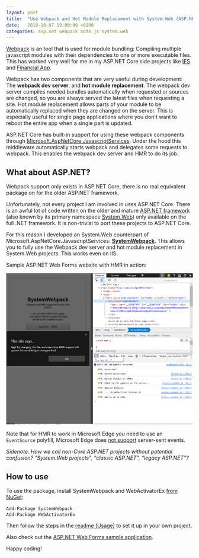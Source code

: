 ```yaml
---
layout: post
title:  "Use Webpack and Hot Module Replacement with System.Web (ASP.NET) projects"
date:   2018-10-07 19:00:00 +0100
categories: asp.net webpack node.js system.web
---
```


[Webpack](https://github.com/webpack/webpack/) is an tool that is used for module bundling: Compiling multiple javascript modules with their dependencies to one or more executable files. This has worked very well for me in my ASP.NET Core side projects like [IFS](https://github.com/Sebazzz/IFS) and [Financial App](https://github.com/Sebazzz/financial-app). 

Webpack has two components that are very useful during development: The **webpack dev server**, and **hot module replacement**. The webpack dev server compiles needed bundles automatically when requested or sources are changed, so you are always served the latest files when requesting a site. Hot module replacement allows parts of your module to be automatically replaced when they are changed on the server. This is especially useful for single page applications where you don't want to reboot the entire app when a single part is updated.

ASP.NET Core has built-in support for using these webpack components through [Microsoft.AspNetCore.JavascriptServices](https://github.com/aspnet/JavaScriptServices). Under the hood this middleware automatically starts webpack and delegates some requests to webpack. This enables the webpack dev server and HMR to do its job. 

## What about ASP.NET?
Webpack support only exists in ASP.NET Core, there is no real equivalent package on for the older ASP.NET framework. 

Unfortunately, not every project I am involved in uses ASP.NET Core. There is an awful lot of code written on the older and mature [ASP.NET framework](https://www.asp.net/get-started/framework) (also known by its primary namespace [System.Web](https://docs.microsoft.com/en-us/dotnet/api/system.web)) only available on the full .NET framework. It is non-trivial to port these projects to ASP.NET Core.

For this reason I developed an System.Web counterpart of Microsoft.AspNetCore.JavascriptServices: [**SystemWebpack**](https://www.nuget.org/packages/SystemWebpack/). This allows you to fully use the Webpack dev server and hot module replacement in System.Web projects. This works even on IIS. 

Sample ASP.NET Web Forms website with HMR in action:

![Webpack HMR running under an legacy ASP.NET sample project](/images/blog/2018-10-07-use-webpack-and-hot-module-replacement-with-system-web-projects/primary.png)

Note that for HMR to work in Microsoft Edge you need to use an `EventSource` polyfill, Microsoft Edge does [not support](https://developer.microsoft.com/en-us/microsoft-edge/platform/status/serversenteventseventsource/?q=eventsource) server-sent events.

*Sidenote: How we call non-Core ASP.NET projects without potential confusion? "System.Web projects", "classic ASP.NET", "legacy ASP.NET"?*

## How to use

To use the package, install SystemWebpack and WebActivatorEx [from NuGet](https://www.nuget.org/packages/SystemWebpack/):

    Add-Package SystemWebpack
    Add-Package WebActivatorEx

Then follow the steps in the [readme (Usage)](https://github.com/Sebazzz/SystemWebpack#usage) to set it up in your own project.

Also check out the [ASP.NET Web Forms sample application](https://github.com/Sebazzz/SystemWebpack/tree/master/src/SystemWebpackTestApp).

Happy coding!



